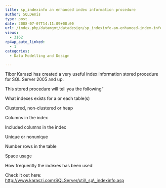 ```yaml
---
title: sp_indexinfo an enhanced index information procedure
author: SQLDenis
type: post
date: 2008-07-07T14:11:09+00:00
url: /index.php/datamgmt/datadesign/sp_indexinfo-an-enhanced-index-informati/
views:
  - 3162
rp4wp_auto_linked:
  - 1
categories:
  - Data Modelling and Design

---
```

Tibor Karaszi has created a very useful index information stored procedure for SQL Server 2005 and up.
  
This stored procedure will tell you the following&#8221;

What indexes exists for a or each table(s)
  
Clustered, non-clustered or heap
  
Columns in the index
  
Included columns in the index
  
Unique or nonunique
  
Number rows in the table
  
Space usage
  
How frequently the indexes has been used 

Check it out here: http://www.karaszi.com/SQLServer/util\_sp\_indexinfo.asp